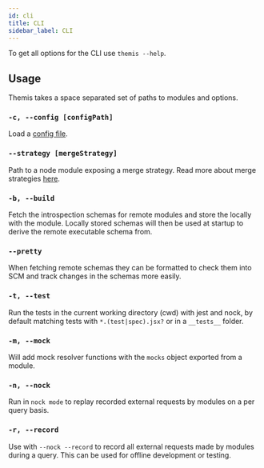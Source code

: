 ```yaml
---
id: cli
title: CLI
sidebar_label: CLI
---
```


To get all options for the CLI use `themis --help`.

## Usage
Themis takes a space separated set of paths to modules and options.

### `-c, --config [configPath]`
Load a [config file](./config-file).

### `--strategy [mergeStrategy]`
Path to a node module exposing a merge strategy. Read more about merge strategies [here](./merge-strategy).

### `-b, --build`
Fetch the introspection schemas for remote modules and store the locally with the module. Locally stored schemas will then be used at startup to derive the remote executable schema from.

### `--pretty`
When fetching remote schemas they can be formatted to check them into SCM and track changes in the schemas more easily.

### `-t, --test`
Run the tests in the current working directory (cwd) with jest and nock, by default matching tests with `*.(test|spec).jsx?` or in a `__tests__` folder.

### `-m, --mock`
Will add mock resolver functions with the `mocks` object exported from a module.

### `-n, --nock`
Run in `nock mode` to replay recorded external requests by modules on a per query basis.

### `-r, --record`
Use with `--nock --record` to record all external requests made by modules during a query. This can be used for offline development or testing.